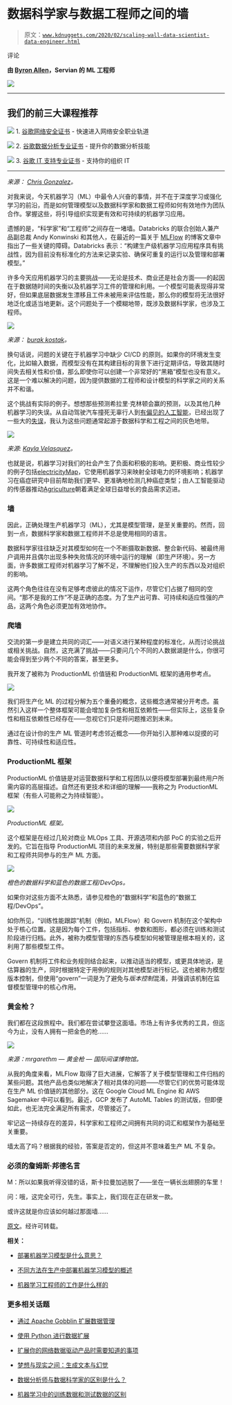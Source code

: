 # 数据科学家与数据工程师之间的墙

> 原文：[`www.kdnuggets.com/2020/02/scaling-wall-data-scientist-data-engineer.html`](https://www.kdnuggets.com/2020/02/scaling-wall-data-scientist-data-engineer.html)

评论

**由 [Byron Allen](https://www.linkedin.com/in/byronaallen/)，Servian 的 ML 工程师**

![](img/fe3deab6f4aadb1470e63b4c296c89e7.png)

* * *

## 我们的前三大课程推荐

![](img/0244c01ba9267c002ef39d4907e0b8fb.png) 1\. [谷歌网络安全证书](https://www.kdnuggets.com/google-cybersecurity) - 快速进入网络安全职业轨道

![](img/e225c49c3c91745821c8c0368bf04711.png) 2\. [谷歌数据分析专业证书](https://www.kdnuggets.com/google-data-analytics) - 提升你的数据分析技能

![](img/0244c01ba9267c002ef39d4907e0b8fb.png) 3\. [谷歌 IT 支持专业证书](https://www.kdnuggets.com/google-itsupport) - 支持你的组织 IT

* * *

*来源： [Chris Gonzalez](https://www.pexels.com/@hellochrisgonzalez)。*

对我来说，今天机器学习（ML）中最令人兴奋的事情，并不在于深度学习或强化学习的前沿，而是如何管理模型以及数据科学家和数据工程师如何有效地作为团队合作。掌握这些，将引导组织实现更有效和可持续的机器学习应用。

遗憾的是，“科学家”和“工程师”之间存在一堵墙。Databricks 的联合创始人兼产品副总裁 Andy Konwinski 和其他人，在最近的一篇关于 [MLFlow](https://databricks.com/blog/2019/03/06/managed-mlflow-on-databricks-now-in-public-preview.html) 的博客文章中指出了一些关键的障碍。Databricks 表示：“构建生产级机器学习应用程序具有挑战性，因为目前没有标准化的方法来记录实验、确保可重复的运行以及管理和部署模型。”

许多今天应用机器学习的主要挑战——无论是技术、商业还是社会方面——的起因在于数据随时间的失衡以及机器学习工件的管理和利用。一个模型可能表现得非常好，但如果底层数据发生漂移且工件未被用来评估性能，那么你的模型将无法很好地泛化或适当地更新。这个问题处于一个模糊地带，既涉及数据科学家，也涉及工程师。

![](img/323bb53c341e9f39b2751b6fbec0606a.png)

*来源： [burak kostak](https://www.pexels.com/@burakkostak)。*

换句话说，问题的关键在于机器学习中缺少 CI/CD 的原则。如果你的环境发生变化，比如输入数据，而模型没有在其构建目标的背景下进行定期评估，导致其随时间失去相关性和价值，那么即使你可以创建一个非常好的“黑箱”模型也没有意义。这是一个难以解决的问题，因为提供数据的工程师和设计模型的科学家之间的关系并不和谐。

这个挑战有实际的例子。想想那些预测希拉里·克林顿会赢的预测，以及其他几种机器学习的失误。从自动驾驶汽车撞死无辜行人到[有偏见的人工智能](https://www.forbes.com/sites/intelai/2019/03/27/the-risks-of-dirty-data-and-ai/#7bee43d72dc7)，已经出现了一些大的[失误](https://medium.com/syncedreview/2018-in-review-10-ai-failures-c18faadf5983)，我认为这些问题通常起源于数据科学和工程之间的灰色地带。

![](img/b5466609a48e96f9030b424c19698c4d.png)

*来源: [Kayla Velasquez](https://unsplash.com/@kaylawithav)。*

也就是说，机器学习对我们的社会产生了负面和积极的影响。更积极、商业性较少的例子包括[electricityMap](https://www.electricitymap.org/)，它使用机器学习来映射全球电力的环境影响；机器学习在癌症研究中目前帮助我们更早、更准确地检测几种癌症类型；由人工智能驱动的传感器推动[Agriculture](https://www.forbes.com/sites/danielnewman/2019/02/07/4-ways-artificial-intelligence-will-drive-digital-transformation-in-agriculture/#75ac0fbb1273)朝着满足全球日益增长的食品需求迈进。

### 墙

因此，正确处理生产机器学习（ML），尤其是模型管理，是至关重要的。然而，回到一点，数据科学家和数据工程师并不总是使用相同的语言。

数据科学家往往缺乏对其模型如何在一个不断摄取新数据、整合新代码、被最终用户调用并且偶尔出现多种失败情况的环境中运行的理解（即生产环境）。另一方面，许多数据工程师对机器学习了解不足，不理解他们投入生产的东西以及对组织的影响。

这两个角色往往在没有足够考虑彼此的情况下运作，尽管它们占据了相同的空间。“那不是我的工作”不是正确的态度。为了生产出可靠、可持续和适应性强的产品，这两个角色必须更加有效地协作。

### 爬墙

交流的第一步是建立共同的词汇——对语义进行某种程度的标准化，从而讨论挑战或相关挑战。自然，这充满了挑战——只要问几个不同的人数据湖是什么，你很可能会得到至少两个不同的答案，甚至更多。

我开发了被称为 ProductionML 价值链和 ProductionML 框架的通用参考点。

![](img/388008a4cbb718c4f3a24a86d5a1c860.png)

我们将生产化 ML 的过程分解为五个重叠的概念，这些概念通常被分开考虑。虽然引入这样一个整体框架可能会增加复杂性和相互依赖性——但实际上，这些复杂性和相互依赖性已经存在——忽视它们只是将问题推迟到未来。

通过在设计你的生产 ML 管道时考虑邻近概念——你开始引入那种难以捉摸的可靠性、可持续性和适应性。

### ProductionML 框架

ProductionML 价值链是对运营数据科学和工程团队以便将模型部署到最终用户所需内容的高层描述。自然还有更技术和详细的理解——我称之为 ProductionML 框架（有些人可能称之为持续智能）。

![](img/58773a01976646a78393ad9aae0684b8.png)

*ProductionML 框架。*

这个框架是在经过几轮对商业 MLOps 工具、开源选项和内部 PoC 的实验之后开发的。它旨在指导 ProductionML 项目的未来发展，特别是那些需要数据科学家和工程师共同参与的生产 ML 方面。

![](img/a972556f5c2d168674738cbeb0f176e3.png)

*橙色的数据科学和蓝色的数据工程/DevOps。*

如果你对这些方面不太熟悉，请参见橙色的“数据科学”和蓝色的“数据工程/DevOps”。

如你所见，“训练性能跟踪”机制（例如，MLFlow）和 Govern 机制在这个架构中处于核心位置。这是因为每个工件，包括指标、参数和图形，都必须在训练和测试阶段进行归档。此外，被称为模型管理的东西与模型如何被管理是根本相关的，这利用了那些模型工件。

Govern 机制将工件和业务规则结合起来，以推动适当的模型，或更具体地说，是估算器的生产，同时根据特定于用例的规则对其他模型进行标记。这也被称为模型版本控制，但使用“govern”一词是为了避免与*版本控制*混淆，并强调该机制在监督模型管理中的核心作用。

### 黄金枪？

我们都在这段旅程中。我们都在尝试攀登这面墙。市场上有许多优秀的工具，但迄今为止，没有人拥有一把金色的枪……

![](img/feafa0ec16bdd40defe7d6dc953812d7.png)

*来源：mrgarethm — 黄金枪 — 国际间谍博物馆。*

从我的角度来看，MLFlow 取得了巨大进展，它解答了关于模型管理和工件归档的某些问题。其他产品也类似地解决了相对具体的问题——尽管它们的优势可能体现在生产 ML 价值链的其他部分。这在 Google Cloud ML Engine 和 AWS Sagemaker 中可以看到。最近，GCP 发布了 AutoML Tables 的测试版，但即便如此，也无法完全满足所有需求，尽管接近了。

牢记这一持续存在的差异，科学家和工程师之间拥有共同的词汇和框架作为基础至关重要。

墙太高了吗？根据我的经验，答案是否定的，但这并不意味着生产 ML 不复杂。

### 必须的詹姆斯·邦德名言

M：所以如果我听得没错的话，斯卡拉曼加逃脱了——坐在一辆长出翅膀的车里！

问：哦，这完全可行，先生。事实上，我们现在正在研发一款。

或许这就是你应该如何越过那面墙……

[原文](https://medium.com/weareservian/scaling-the-wall-between-data-scientist-and-data-engineer-51b0a99da073)。经许可转载。

**相关：**

+   [部署机器学习模型是什么意思？](https://www.kdnuggets.com/2020/02/deploy-machine-learning-model.html)

+   [不同方法在生产中部署机器学习模型的概述](https://www.kdnuggets.com/2019/06/approaches-deploying-machine-learning-production.html)

+   [机器学习工程师的工作是什么样的](https://www.kdnuggets.com/2019/07/machine-learning-engineering-job.html)

### 更多相关话题

+   [通过 Apache Gobblin 扩展数据管理](https://www.kdnuggets.com/2023/01/scaling-data-management-apache-gobblin.html)

+   [使用 Python 进行数据扩展](https://www.kdnuggets.com/2023/07/data-scaling-python.html)

+   [扩展你的网络数据驱动产品时需要知道的事项](https://www.kdnuggets.com/2023/08/things-know-scaling-web-datadriven-product.html)

+   [梦想与现实之间：生成文本与幻觉](https://www.kdnuggets.com/between-dreams-and-reality-generative-text-and-hallucinations)

+   [数据分析师与数据科学家的区别是什么？](https://www.kdnuggets.com/2022/03/difference-data-analysts-data-scientists.html)

+   [机器学习中的训练数据和测试数据的区别](https://www.kdnuggets.com/2022/08/difference-training-testing-data-machine-learning.html)
